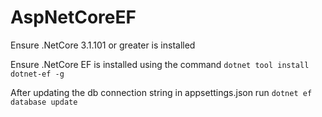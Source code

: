 # AspNetCoreEF

Ensure .NetCore 3.1.101 or greater is installed

Ensure .NetCore EF is installed using the command ```dotnet tool install dotnet-ef -g```

After updating the db connection string in appsettings.json run ```dotnet ef database update```


